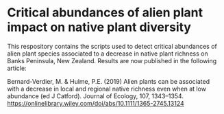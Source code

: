 # Critical abundances of alien plant impact on native plant diversity

This respository contains the scripts used to detect critical abundances of alien plant species associated to a decrease in native plant richness on Banks Peninsula, New Zealand. Results are now published in the following article: 

Bernard-Verdier, M. & Hulme, P.E. (2019) Alien plants can be associated with a decrease in local and regional native richness even when at low abundance (ed J Catford). Journal of Ecology, 107, 1343–1354.
https://onlinelibrary.wiley.com/doi/abs/10.1111/1365-2745.13124
